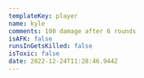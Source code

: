```yaml
---
templateKey: player
name: kyle
comments: 100 damage after 6 rounds
isAFK: false
runsInGetsKilled: false
isToxic: false
date: 2022-12-24T11:28:46.944Z
---
```

